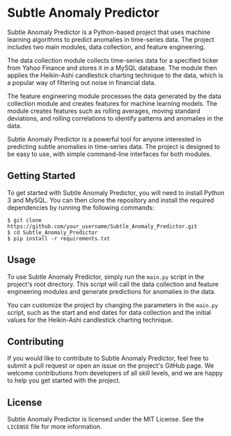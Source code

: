 # Subtle Anomaly Predictor

Subtle Anomaly Predictor is a Python-based project that uses machine learning algorithms to predict anomalies in time-series data. The project includes two main modules, data collection, and feature engineering.

The data collection module collects time-series data for a specified ticker from Yahoo Finance and stores it in a MySQL database. The module then applies the Heikin-Ashi candlestick charting technique to the data, which is a popular way of filtering out noise in financial data.

The feature engineering module processes the data generated by the data collection module and creates features for machine learning models. The module creates features such as rolling averages, moving standard deviations, and rolling correlations to identify patterns and anomalies in the data.

Subtle Anomaly Predictor is a powerful tool for anyone interested in predicting subtle anomalies in time-series data. The project is designed to be easy to use, with simple command-line interfaces for both modules.

## Getting Started

To get started with Subtle Anomaly Predictor, you will need to install Python 3 and MySQL. You can then clone the repository and install the required dependencies by running the following commands:

```
$ git clone https://github.com/your_username/Subtle_Anomaly_Predictor.git
$ cd Subtle_Anomaly_Predictor
$ pip install -r requirements.txt
```

## Usage

To use Subtle Anomaly Predictor, simply run the `main.py` script in the project's root directory. This script will call the data collection and feature engineering modules and generate predictions for anomalies in the data.

You can customize the project by changing the parameters in the `main.py` script, such as the start and end dates for data collection and the initial values for the Heikin-Ashi candlestick charting technique.

## Contributing

If you would like to contribute to Subtle Anomaly Predictor, feel free to submit a pull request or open an issue on the project's GitHub page. We welcome contributions from developers of all skill levels, and we are happy to help you get started with the project.

## License

Subtle Anomaly Predictor is licensed under the MIT License. See the `LICENSE` file for more information.
